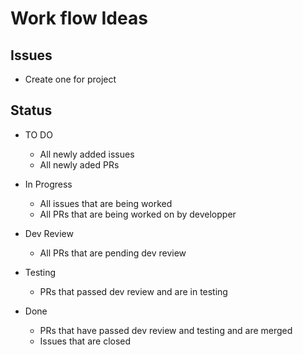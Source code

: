 # Work flow Ideas

## Issues
 - Create one for project
## Status
- TO DO 
  - All newly added issues 
  - All newly aded PRs 

- In Progress 
  - All issues that are being worked 
  - All PRs that are being worked on by developper

- Dev Review 
  - All PRs that are pending dev review

 - Testing 
   - PRs that passed dev review and are in testing 

- Done 
  - PRs that have passed dev review and testing and are merged 
  - Issues that are closed 

  
